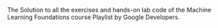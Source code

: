 The Solution to all the exercises and hands-on lab code of the Machine Learning Foundations course Playlist by Google Developers.
